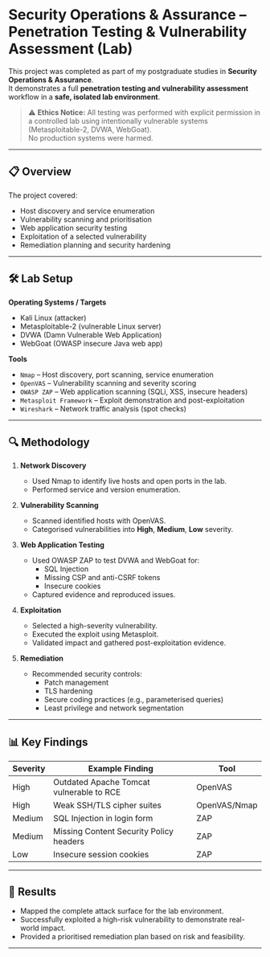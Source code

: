 # Security Operations & Assurance – Penetration Testing & Vulnerability Assessment (Lab)

This project was completed as part of my postgraduate studies in **Security Operations & Assurance**.  
It demonstrates a full **penetration testing and vulnerability assessment** workflow in a **safe, isolated lab environment**.

> ⚠️ **Ethics Notice:** All testing was performed with explicit permission in a controlled lab using intentionally vulnerable systems (Metasploitable-2, DVWA, WebGoat).  
> No production systems were harmed.

---

## 📋 Overview

The project covered:
- Host discovery and service enumeration
- Vulnerability scanning and prioritisation
- Web application security testing
- Exploitation of a selected vulnerability
- Remediation planning and security hardening

---

## 🛠️ Lab Setup

**Operating Systems / Targets**
- Kali Linux (attacker)
- Metasploitable-2 (vulnerable Linux server)
- DVWA (Damn Vulnerable Web Application)
- WebGoat (OWASP insecure Java web app)

**Tools**
- `Nmap` – Host discovery, port scanning, service enumeration
- `OpenVAS` – Vulnerability scanning and severity scoring
- `OWASP ZAP` – Web application scanning (SQLi, XSS, insecure headers)
- `Metasploit Framework` – Exploit demonstration and post-exploitation
- `Wireshark` – Network traffic analysis (spot checks)

---

## 🔍 Methodology

1. **Network Discovery**
   - Used Nmap to identify live hosts and open ports in the lab.
   - Performed service and version enumeration.

2. **Vulnerability Scanning**
   - Scanned identified hosts with OpenVAS.
   - Categorised vulnerabilities into **High**, **Medium**, **Low** severity.

3. **Web Application Testing**
   - Used OWASP ZAP to test DVWA and WebGoat for:
     - SQL Injection
     - Missing CSP and anti-CSRF tokens
     - Insecure cookies
   - Captured evidence and reproduced issues.

4. **Exploitation**
   - Selected a high-severity vulnerability.
   - Executed the exploit using Metasploit.
   - Validated impact and gathered post-exploitation evidence.

5. **Remediation**
   - Recommended security controls:
     - Patch management
     - TLS hardening
     - Secure coding practices (e.g., parameterised queries)
     - Least privilege and network segmentation

---

## 📊 Key Findings

| Severity | Example Finding                                    | Tool         |
|----------|----------------------------------------------------|--------------|
| High     | Outdated Apache Tomcat vulnerable to RCE           | OpenVAS      |
| High     | Weak SSH/TLS cipher suites                         | OpenVAS/Nmap |
| Medium   | SQL Injection in login form                        | ZAP          |
| Medium   | Missing Content Security Policy headers            | ZAP          |
| Low      | Insecure session cookies                           | ZAP          |

---

## 🚀 Results

- Mapped the complete attack surface for the lab environment.
- Successfully exploited a high-risk vulnerability to demonstrate real-world impact.
- Provided a prioritised remediation plan based on risk and feasibility.

---


